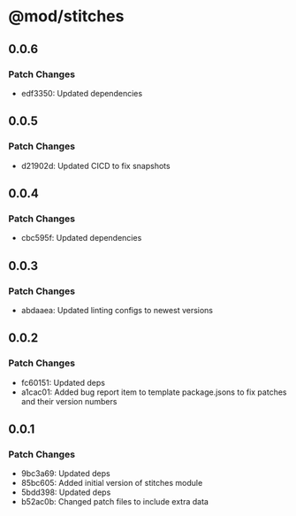 # @mod/stitches

## 0.0.6

### Patch Changes

- edf3350: Updated dependencies

## 0.0.5

### Patch Changes

- d21902d: Updated CICD to fix snapshots

## 0.0.4

### Patch Changes

- cbc595f: Updated dependencies

## 0.0.3

### Patch Changes

- abdaaea: Updated linting configs to newest versions

## 0.0.2

### Patch Changes

- fc60151: Updated deps
- a1cac01: Added bug report item to template package.jsons to fix patches and their version numbers

## 0.0.1

### Patch Changes

- 9bc3a69: Updated deps
- 85bc605: Added initial version of stitches module
- 5bdd398: Updated deps
- b52ac0b: Changed patch files to include extra data
